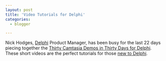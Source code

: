 ```yaml
---
layout: post
title: 'Video Tutorials for Delphi'
categories:
  - blogger

---
```


Nick Hodges, <a href="http://www.borland.com/">Delphi</a> Product Manager, has been busy for the last 22 days piecing together the <a href="http://blogs.borland.com/nickhodges/articles/26687.aspx">Thirty Camtasia Demos in Thirty Days for Delphi</a>.  These short videos are the perfect tutorials for those <a href="http://www.turboexplorer.com/">new to Delphi</a>.

